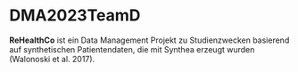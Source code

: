 # DMA2023TeamD

**ReHealthCo** ist ein Data Management Projekt zu Studienzwecken basierend auf synthetischen Patientendaten, die mit Synthea erzeugt wurden (Walonoski et al. 2017).
